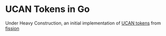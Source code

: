 # UCAN Tokens in Go

Under Heavy Construction, an initial implementation of [UCAN tokens](https://whitepaper.fission.codes/access-control/ucan/ucan-tokens) from [fission](https://fission.codes)

